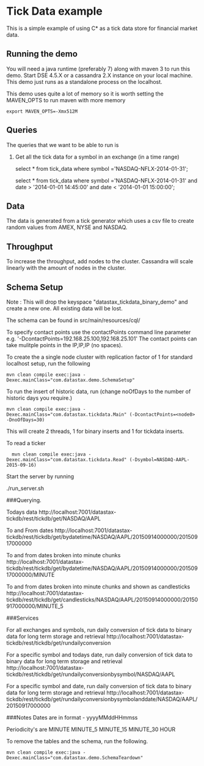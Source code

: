 Tick Data example
========================================================

This is a simple example of using C* as a tick data store for financial market data.

## Running the demo

You will need a java runtime (preferably 7) along with maven 3 to run this demo. Start DSE 4.5.X or a cassandra 2.X instance on your local machine. This demo just runs as a standalone process on the localhost.

This demo uses quite a lot of memory so it is worth setting the MAVEN_OPTS to run maven with more memory

    export MAVEN_OPTS=-Xmx512M

## Queries

The queries that we want to be able to run is

1. Get all the tick data for a symbol in an exchange (in a time range)

     select * from tick_data where symbol ='NASDAQ-NFLX-2014-01-31';

     select * from tick_data where symbol ='NASDAQ-NFLX-2014-01-31' and date > '2014-01-01 14:45:00' and date < '2014-01-01 15:00:00';

## Data

The data is generated from a tick generator which uses a csv file to create random values from AMEX, NYSE and NASDAQ.

## Throughput

To increase the throughput, add nodes to the cluster. Cassandra will scale linearly with the amount of nodes in the cluster.

## Schema Setup
Note : This will drop the keyspace "datastax_tickdata_binary_demo" and create a new one. All existing data will be lost.

The schema can be found in src/main/resources/cql/

To specify contact points use the contactPoints command line parameter e.g. '-DcontactPoints=192.168.25.100,192.168.25.101'
The contact points can take mulitple points in the IP,IP,IP (no spaces).

To create the a single node cluster with replication factor of 1 for standard localhost setup, run the following

    mvn clean compile exec:java -Dexec.mainClass="com.datastax.demo.SchemaSetup"

To run the insert of historic data, run (change noOfDays to the number of historic days you require.)

    mvn clean compile exec:java -Dexec.mainClass="com.datastax.tickdata.Main" (-DcontactPoints=<node0> -DnoOfDays=30)

This will create 2 threads, 1 for binary inserts and 1 for tickdata inserts.

To read a ticker

	  mvn clean compile exec:java -Dexec.mainClass="com.datastax.tickdata.Read" (-Dsymbol=NASDAQ-AAPL-2015-09-16)


Start the server by running

  ./run_server.sh

###Querying.

Todays data
http://localhost:7001/datastax-tickdb/rest/tickdb/get/NASDAQ/AAPL

To and From dates
http://localhost:7001/datastax-tickdb/rest/tickdb/get/bydatetime/NASDAQ/AAPL/20150914000000/20150917000000

To and from dates broken into minute chunks
http://localhost:7001/datastax-tickdb/rest/tickdb/get/bydatetime/NASDAQ/AAPL/20150914000000/20150917000000/MINUTE

To and from dates broken into minute chunks and shown as candlesticks
http://localhost:7001/datastax-tickdb/rest/tickdb/get/candlesticks/NASDAQ/AAPL/20150914000000/20150917000000/MINUTE_5

###Services

For all exchanges and symbols, run daily conversion of tick data to binary data for long term storage and retrieval
http://localhost:7001/datastax-tickdb/rest/tickdb/get/rundailyconversion

For a specific symbol and todays date, run daily conversion of tick data to binary data for long term storage and retrieval
http://localhost:7001/datastax-tickdb/rest/tickdb/get/rundailyconversionbysymbol/NASDAQ/AAPL

For a specific symbol and date, run daily conversion of tick data to binary data for long term storage and retrieval
http://localhost:7001/datastax-tickdb/rest/tickdb/get/rundailyconversionbysymbolanddate/NASDAQ/AAPL/20150917000000


###Notes
Dates are in format - yyyyMMddHHmmss

Periodicity's are
MINUTE
MINUTE_5
MINUTE_15
MINUTE_30
HOUR


To remove the tables and the schema, run the following.

    mvn clean compile exec:java -Dexec.mainClass="com.datastax.demo.SchemaTeardown"
